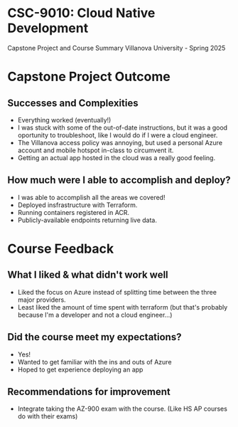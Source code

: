 
# CSC-9010: Cloud Native Development
Capstone Project and Course Summary
Villanova University - Spring 2025


# Capstone Project Outcome

## Successes and Complexities

*   Everything worked (eventually!)
*   I was stuck with some of the out-of-date instructions, but it was a good oportunity to troubleshoot, like I would do if I were a cloud engineer.
*   The Villanova access policy was annoying, but used a personal Azure account and mobile hotspot in-class to circumvent it.
*   Getting an actual app hosted in the cloud was a really good feeling.

## How much were I able to accomplish and deploy?

*   I was able to accomplish all the areas we covered!
*   Deployed insfrastructure with Terraform.
*   Running containers registered in ACR.
*   Publicly-available endpoints returning live data.


# Course Feedback

## What I liked & what didn't work well

*   Liked the focus on Azure instead of splitting time between the three major providers.
*   Least liked the amount of time spent with terraform (but that's probably because I'm a developer and not a cloud engineer...)

## Did the course meet my expectations?

*   Yes!
*   Wanted to get familiar with the ins and outs of Azure
*   Hoped to get experience deploying an app

## Recommendations for improvement

*   Integrate taking the AZ-900 exam with the course. (Like HS AP courses do with their exams)